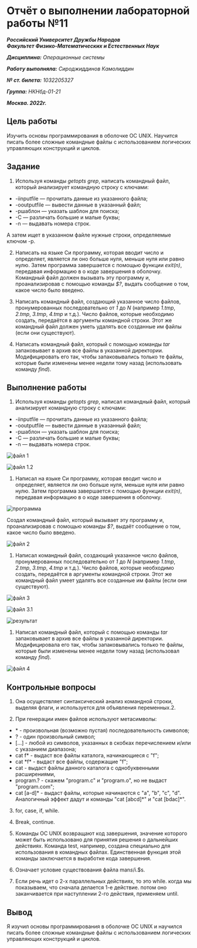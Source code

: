 # Отчёт о выполнении лабораторной работы №11

***Российский Университет Дружбы Народов***  
***Факультет Физико-Математических и Естественных Наук***

***Дисциплина:*** *Операционные системы*

***Работу выполняла:*** *Сироджиддинов Камолиддин*

***№ ст. билета:*** *1032205327*

***Группа:*** *НКНбд-01-21*

***Москва. 2022г.***

## Цель работы

Изучить основы программирования в оболочке ОС UNIX. Научится писать более сложные командные файлы с использованием логических управляющих конструкций и циклов.

## Задание

1. Используя команды *getopts grep*, написать командный файл, который анализирует командную строку с ключами:
- -iinputfile — прочитать данные из указанного файла;
- -ooutputfile — вывести данные в указанный файл;
- -pшаблон — указать шаблон для поиска;
- -C — различать большие и малые буквы;
- -n — выдавать номера строк.

А затем ищет в указанном файле нужные строки, определяемые ключом -p.

2. Написать на языке Си программу, которая вводит число и определяет, является
ли оно больше нуля, меньше нуля или равно нулю. Затем программа завершается
с помощью функции *exit(n)*, передавая информацию в о коде завершения в
оболочку. Командный файл должен вызывать эту программу и, проанализировав
с помощью команды *$?*, выдать сообщение о том, какое число было введено.

3. Написать командный файл, создающий указанное число файлов, пронумерованных последовательно от *1* до *N* (например *1.tmp*, *2.tmp*, *3.tmp*, *4.tmp* и т.д.).
Число файлов, которые необходимо создать, передаётся в аргументы командной
строки. Этот же командный файл должен уметь удалять все созданные им файлы
(если они существуют).

4. Написать командный файл, который с помощью команды *tar* запаковывает в
архив все файлы в указанной директории. Модифицировать его так, чтобы запаковывались только те файлы, которые были изменены менее недели тому назад
(использовать команду *find*).

## Выполнение работы

1. Используя команды *getopts grep*, написал командный файл, который анализирует командную строку с ключами:
- -iinputfile — прочитать данные из указанного файла;
- -ooutputfile — вывести данные в указанный файл;
- -pшаблон — указать шаблон для поиска;
- -C — различать большие и малые буквы;
- -n — выдавать номера строк.


![файл 1](https://github.com/Chapalok/study_2021-2022_os-intro/blob/master/labs/lab11/report/image/1.JPG?raw=true)

![файл 1.2](https://github.com/Adriana-Arezhina/Lab/blob/main/Lab12/pict/1.1.JPG)

1. Написал на языке Си программу, которая вводит число и определяет, является
ли оно больше нуля, меньше нуля или равно нулю. Затем программа завершается
с помощью функции *exit(n)*, передавая информацию в о коде завершения в оболочку. 

![программа](https://github.com/Chapalok/study_2021-2022_os-intro/blob/master/labs/lab11/report/image/2.JPG?raw=true)

Создал командный файл, который вызывает эту программу и, проанализировав
с помощью команды *$?*, выдаёт сообщение о том, какое число было введено.

![файл 2](https://github.com/Chapalok/study_2021-2022_os-intro/blob/master/labs/lab11/report/image/2.1.JPG?raw=true)

1. Написал командный файл, создающий указанное число файлов, пронумерованных последовательно от *1* до *N* (например *1.tmp*, *2.tmp*, *3.tmp*, *4.tmp* и т.д.).
Число файлов, которые необходимо создать, передаётся в аргументы командной
строки. Этот же командный файл умеет удалять все созданные им файлы (если они существуют).

![файл 3](https://github.com/Adriana-Arezhina/Lab/blob/main/Lab12/pict/3.JPG)

![файл 3.1](https://github.com/Adriana-Arezhina/Lab/blob/main/Lab12/pict/3.1.JPG)

![результат](https://github.com/Chapalok/study_2021-2022_os-intro/blob/master/labs/lab11/report/image/3.22.JPG?raw=true)

1. Написал командный файл, который с помощью команды *tar* запаковывает в
архив все файлы в указанной директории. Модифицировала его так, чтобы запаковывались только те файлы, которые были изменены менее недели тому назад
(использовал команду *find*). 

![файл 4](https://github.com/Adriana-Arezhina/Lab/blob/main/Lab12/pict/4.JPG)

## Контрольные вопросы

1. Она осуществляет синтаксический анализ командной строки, выделяя флаги, и
используется для объявления переменных.2. 

2. При генерации имен файлов используют метасимволы:
- \* - произвольная (возможно пустая) последовательность символов;
- ? - один произвольный символ;
- [...] - любой из символов, указанных в скобках перечислением и/или с
указанием диапазона;
- cat f* - выдаст все файлы каталога, начинающиеся с "f";
- cat \*f* - выдаст все файлы, содержащие "f";
- cat - выдаст файлы данного каталога с однобуквенными расширениями,
- program.? - скажем "program.c" и "program.o", но не выдаст "program.com";
- cat [a-d]* - выдаст файлы, которые начинаются с "a", "b", "c", "d".
Аналогичный эффект дадут и команды "cat [abcd]\*" и "cat [bdac]*".

3. for, case, if, while.

4. Break, continue.

5. Команды ОС UNIX возвращают код завершения, значение которого может
быть использовано для принятия решения о дальнейших действиях. Команда
test, например, создана специально для использования в командных файлах.
Единственная функция этой команды заключается в выработке кода
завершения.

6. Означает условие существования файла man$s/$i.$s.

7. Если речь идет о 2-х параллельных действиях, то это while. когда мы
показываем, что сначала делается 1-е действие. потом оно заканчивается при
наступлении 2-го действия, применяем until.

## Вывод

Я изучил основы программирования в оболочке ОС UNIX и научилcя писать более сложные командные файлы с использованием логических управляющих конструкций и циклов.
